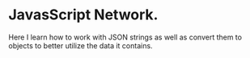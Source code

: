# JavasScript Network.
Here I learn how to work with JSON strings as well as convert them to objects to better utilize the data it contains.
